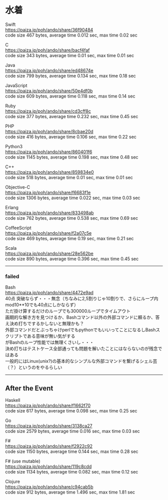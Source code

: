 水着
====
  
  
Swift  
https://paiza.jp/poh/ando/share/36f90484  
code size 467 bytes, average time 0.012 sec, max time 0.02 sec   
  
C   
https://paiza.jp/poh/ando/share/bacf4faf  
code size 343 bytes, average time 0.01 sec, max time 0.01 sec   
  
Java  
https://paiza.jp/poh/ando/share/ed48674e  
code size 799 bytes, average time 0.134 sec, max time 0.18 sec
  
JavaScript  
https://paiza.jp/poh/ando/share/50e4df0b  
code size 609 bytes, average time 0.118 sec, max time 0.14 sec  
  
Ruby  
https://paiza.jp/poh/ando/share/cd3cff8c  
code size 377 bytes, average time 0.232 sec, max time 0.45 sec
   
PHP  
https://paiza.jp/poh/ando/share/8cbae20d  
code size 416 bytes, average time 0.106 sec, max time 0.22 sec  
  
Python3  
https://paiza.jp/poh/ando/share/860401f6  
code size 1145 bytes, average time 0.198 sec, max time 0.48 sec    
  
C++  
https://paiza.jp/poh/ando/share/859834e0  
code size 518 bytes, average time 0.01 sec, max time 0.01 sec  
  
Objective-C  
https://paiza.jp/poh/ando/share/f6683f1e  
code size 1306 bytes, average time 0.022 sec, max time 0.03 sec  
  
Erlang  
https://paiza.jp/poh/ando/share/833498ab  
code size 762 bytes, average time 0.538 sec, max time 0.69 sec  
  
CoffeeScript  
https://paiza.jp/poh/ando/share/f2a07c5e  
code size 469 bytes, average time 0.19 sec, max time 0.21 sec  
  
Scala  
https://paiza.jp/poh/ando/share/28e562be  
code size 890 bytes, average time 0.396 sec, max time 0.45 sec  
  
----  
### failed

Bash  
https://paiza.jp/poh/ando/share/4472e9ad  
40点 突破ならず・・・無念（ちなみに2,5割りじゃ10割りで、さらにループ内mod10**10でも40点にしかならず）  
ただ掛け算するだけのループでも300000ループでタイムアウト  
画期的な解き方を見つけるか、Bashコマンド以外の外部コマンドに頼るか、答え決め打ちでするかしないと無理かも？  
外部コマンドだとぶっちゃけperlでもpythonでもいいってことになるしBashスクリプトである意味が無い気がする    
がBashのループ性能では無理くさいし・・・  
決め打ちはテストケース全部通っても問題を解いたことにはならないのが残念ではある  
一般的にはLinux(unix?)の基本的なシンプルな外部コマンドを繋げるシェル芸（？）というのをやるらしい
  
  
----
## After the Event
  
Haskell  
https://paiza.jp/poh/ando/share/f1662f70  
code size 617 bytes, average time 0.098 sec, max time 0.25 sec  
  
Go  
https://paiza.jp/poh/ando/share/3138ca27  
code size 2579 bytes, average time 0.016 sec, max time 0.03 sec  
   
F#  
https://paiza.jp/poh/ando/share/f2922c92  
code size 1150 bytes, average time 0.144 sec, max time 0.28 sec  
  
F# (use mutable)  
https://paiza.jp/poh/ando/share/119c8cdd  
code size 1134 bytes, average time 0.082 sec, max time 0.12 sec  
   
Clojure  
https://paiza.jp/poh/ando/share/c94cab5b   
code size 912 bytes, average time 1.496 sec, max time 1.81 sec  
  
